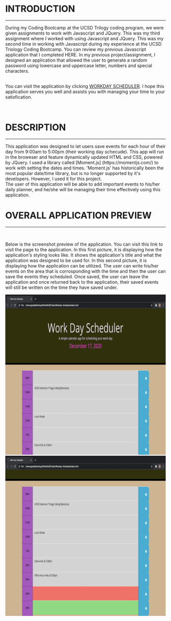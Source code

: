 <h1>INTRODUCTION</h1>
<hr>
During my Coding Bootcamp at the UCSD Trilogy coding program, we were given assignments to work with Javascript and JQuery. This was my third assignment where I worked with using Javascript and JQuery. This was my second time in working with Javascript during my experience at the UCSD Triology Coding Bootcamp. You can review my previous Javascript application that I completed HERE. In my previous project/assignment, I designed an application that allowed the user to generate a random password using lowercase and uppercase letter, numbers and special characters.
<br>
<br>
<p>You can visit the application by clicking <a href="https://guled06.github.io/Workday-Scheduler/">WORKDAY SCHEDULER</a>. I hope this application serves you well and assists you with managing your time to your satisfication.</p>
<br>

<h1>DESCRIPTION</h1>
<hr>
This application was designed to let users save events for each hour of their day from 9:00am to 5:00pm (their working day schecude). This app will run in the broweser and feature dynamically updated HTML and CSS, powered by JQuery. I used a library called [Moment.js] (https://momentjs.com/) to work with setting the dates and times. 'Moment.js' has historically been the most popular date/time library, but is no longer supported by it's developers. However, I used it for this project.
<br>
The user of this application will be able to add important events to his/her daily planner, and he/she will be managing their time effectively using this application. 

<h1>OVERALL APPLICATION PREVIEW</h1>
<hr>
<br>

Below is the screenshot preview of the application. You can visit this link to visit the page to the application. In this first picture, it is displaying how the application's styling looks like. It shows the application's title and what the application was designed to be used for. In this second picture, it is displaying how the application can be utilized. The user can write his/her events on the area that is corrosponding with the time and then the user can save the events they scheduled. Once saved, the user can leave the application and once returned back to the application, their saved events will still be written on the time they have saved under. 
<br>


<img src="./image-schedule/picture1.png">
<br>
<img src="./image-schedule/picture2.png">